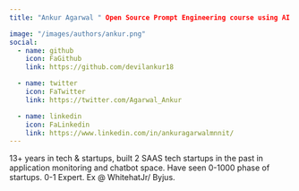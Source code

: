 ```yaml
---
title: "Ankur Agarwal " Open Source Prompt Engineering course using AI Playground & AI App"	description: "Ankur Agarwal - Prompt Engineering course by Sugarcane AI's open source AI Playground using npm like Prompt Pacakage and Micro LLM"

image: "/images/authors/ankur.png"
social:
  - name: github
    icon: FaGithub
    link: https://github.com/devilankur18

  - name: twitter
    icon: FaTwitter
    link: https://twitter.com/Agarwal_Ankur

  - name: linkedin
    icon: FaLinkedin
    link: https://www.linkedin.com/in/ankuragarwalmnnit/
---
```


13+ years in tech & startups, built 2 SAAS tech startups in the past in application monitoring and chatbot space. Have seen 0-1000 phase of startups. 0-1 Expert. Ex @ WhitehatJr/ Byjus.
